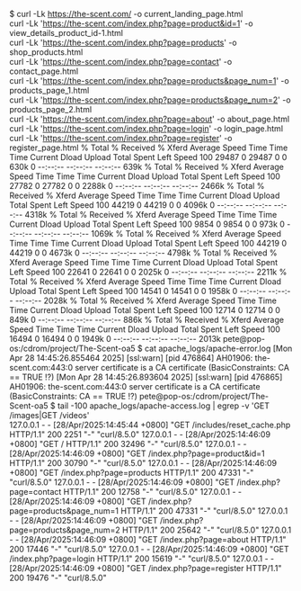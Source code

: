 $ curl -Lk https://the-scent.com/ -o current_landing_page.html              
curl -Lk 'https://the-scent.com/index.php?page=product&id=1' -o view_details_product_id-1.html              
curl -Lk 'https://the-scent.com/index.php?page=products' -o shop_products.html              
curl -Lk 'https://the-scent.com/index.php?page=contact' -o contact_page.html              
curl -Lk 'https://the-scent.com/index.php?page=products&page_num=1' -o products_page_1.html              
curl -Lk 'https://the-scent.com/index.php?page=products&page_num=2' -o products_page_2.html        
curl -Lk 'https://the-scent.com/index.php?page=about' -o about_page.html        
curl -Lk 'https://the-scent.com/index.php?page=login' -o login_page.html      
curl -Lk 'https://the-scent.com/index.php?page=register' -o register_page.html 
  % Total    % Received % Xferd  Average Speed   Time    Time     Time  Current
                                 Dload  Upload   Total   Spent    Left  Speed
100 29487    0 29487    0     0   630k      0 --:--:-- --:--:-- --:--:--  639k
  % Total    % Received % Xferd  Average Speed   Time    Time     Time  Current
                                 Dload  Upload   Total   Spent    Left  Speed
100 27782    0 27782    0     0  2288k      0 --:--:-- --:--:-- --:--:-- 2466k
  % Total    % Received % Xferd  Average Speed   Time    Time     Time  Current
                                 Dload  Upload   Total   Spent    Left  Speed
100 44219    0 44219    0     0  4096k      0 --:--:-- --:--:-- --:--:-- 4318k
  % Total    % Received % Xferd  Average Speed   Time    Time     Time  Current
                                 Dload  Upload   Total   Spent    Left  Speed
100  9854    0  9854    0     0   973k      0 --:--:-- --:--:-- --:--:-- 1069k
  % Total    % Received % Xferd  Average Speed   Time    Time     Time  Current
                                 Dload  Upload   Total   Spent    Left  Speed
100 44219    0 44219    0     0  4673k      0 --:--:-- --:--:-- --:--:-- 4798k
  % Total    % Received % Xferd  Average Speed   Time    Time     Time  Current
                                 Dload  Upload   Total   Spent    Left  Speed
100 22641    0 22641    0     0  2025k      0 --:--:-- --:--:-- --:--:-- 2211k
  % Total    % Received % Xferd  Average Speed   Time    Time     Time  Current
                                 Dload  Upload   Total   Spent    Left  Speed
100 14541    0 14541    0     0  1958k      0 --:--:-- --:--:-- --:--:-- 2028k
  % Total    % Received % Xferd  Average Speed   Time    Time     Time  Current
                                 Dload  Upload   Total   Spent    Left  Speed
100 12714    0 12714    0     0   849k      0 --:--:-- --:--:-- --:--:--  886k
  % Total    % Received % Xferd  Average Speed   Time    Time     Time  Current
                                 Dload  Upload   Total   Spent    Left  Speed
100 16494    0 16494    0     0  1949k      0 --:--:-- --:--:-- --:--:-- 2013k
pete@pop-os:/cdrom/project/The-Scent-oa5
$ cat apache_logs/apache-error.log 
[Mon Apr 28 14:45:26.855464 2025] [ssl:warn] [pid 476864] AH01906: the-scent.com:443:0 server certificate is a CA certificate (BasicConstraints: CA == TRUE !?)
[Mon Apr 28 14:45:26.893604 2025] [ssl:warn] [pid 476865] AH01906: the-scent.com:443:0 server certificate is a CA certificate (BasicConstraints: CA == TRUE !?)
pete@pop-os:/cdrom/project/The-Scent-oa5
$ tail -100 apache_logs/apache-access.log | egrep -v 'GET \/images|GET \/videos'  
127.0.0.1 - - [28/Apr/2025:14:45:44 +0800] "GET /includes/reset_cache.php HTTP/1.1" 200 2251 "-" "curl/8.5.0"
127.0.0.1 - - [28/Apr/2025:14:46:09 +0800] "GET / HTTP/1.1" 200 32496 "-" "curl/8.5.0"
127.0.0.1 - - [28/Apr/2025:14:46:09 +0800] "GET /index.php?page=product&id=1 HTTP/1.1" 200 30790 "-" "curl/8.5.0"
127.0.0.1 - - [28/Apr/2025:14:46:09 +0800] "GET /index.php?page=products HTTP/1.1" 200 47331 "-" "curl/8.5.0"
127.0.0.1 - - [28/Apr/2025:14:46:09 +0800] "GET /index.php?page=contact HTTP/1.1" 200 12758 "-" "curl/8.5.0"
127.0.0.1 - - [28/Apr/2025:14:46:09 +0800] "GET /index.php?page=products&page_num=1 HTTP/1.1" 200 47331 "-" "curl/8.5.0"
127.0.0.1 - - [28/Apr/2025:14:46:09 +0800] "GET /index.php?page=products&page_num=2 HTTP/1.1" 200 25642 "-" "curl/8.5.0"
127.0.0.1 - - [28/Apr/2025:14:46:09 +0800] "GET /index.php?page=about HTTP/1.1" 200 17446 "-" "curl/8.5.0"
127.0.0.1 - - [28/Apr/2025:14:46:09 +0800] "GET /index.php?page=login HTTP/1.1" 200 15619 "-" "curl/8.5.0"
127.0.0.1 - - [28/Apr/2025:14:46:09 +0800] "GET /index.php?page=register HTTP/1.1" 200 19476 "-" "curl/8.5.0"


